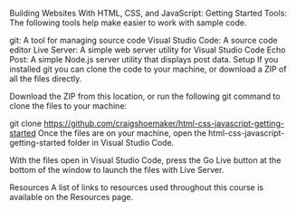 Building Websites With HTML, CSS, and JavaScript: Getting Started
Tools:
The following tools help make easier to work with sample code.

git: A tool for managing source code
Visual Studio Code: A source code editor
Live Server: A simple web server utility for Visual Studio Code
Echo Post: A simple Node.js server utility that displays post data.
Setup
If you installed git you can clone the code to your machine, or download a ZIP of all the files directly.

Download the ZIP from this location, or run the following git command to clone the files to your machine:

git clone https://github.com/craigshoemaker/html-css-javascript-getting-started
Once the files are on your machine, open the html-css-javascript-getting-started folder in Visual Studio Code.

With the files open in Visual Studio Code, press the Go Live button at the bottom of the window to launch the files with Live Server.

Resources
A list of links to resources used throughout this course is available on the Resources page.
